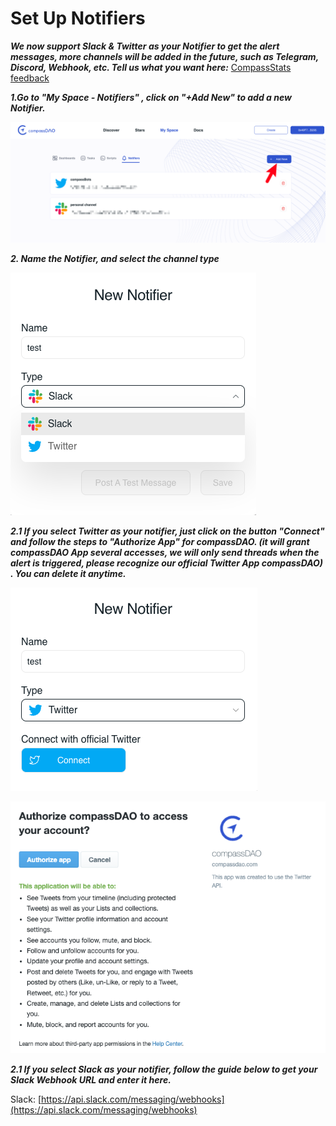 # Set Up Notifiers

_**We now support Slack & Twitter as your Notifier to get the alert messages, more channels will be added in the future, such as Telegram, Discord, Webhook, etc. Tell us what you want here:**_ [CompassStats feedback](https://forms.gle/LkkkLHUoZj7q2CWr9)

_**1.Go to "My Space - Notifiers"  , click on "+Add New" to add a new Notifier.**_

![](<../../../.gitbook/assets/image (1) (1).png>)

_**2. Name the Notifier, and select the channel type**_

![](<../../../.gitbook/assets/image (2) (1).png>)

_**2.1 If you select Twitter as your notifier, just click on the button "Connect" and follow the steps to "Authorize App" for compassDAO. (it will grant compassDAO App several accesses, we will only send threads when the alert is triggered, please recognize our official Twitter App compassDAO) . You can delete it anytime.**_

![](<../../../.gitbook/assets/image (5) (1).png>)

&#x20;

![](<../../../.gitbook/assets/image (4) (1).png>)

_**2.1 If you select Slack as your notifier, follow the guide below to get your Slack Webhook URL and enter it here.**_

Slack:  [https://api.slack.com/messaging/webhooks](https://api.slack.com/messaging/webhooks)









